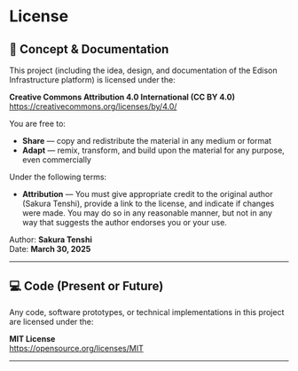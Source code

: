 # License

## 📄 Concept & Documentation

This project (including the idea, design, and documentation of the Edison Infrastructure platform) is licensed under the:

**Creative Commons Attribution 4.0 International (CC BY 4.0)**  
https://creativecommons.org/licenses/by/4.0/

You are free to:

- **Share** — copy and redistribute the material in any medium or format  
- **Adapt** — remix, transform, and build upon the material for any purpose, even commercially

Under the following terms:

- **Attribution** — You must give appropriate credit to the original author (Sakura Tenshi), provide a link to the license, and indicate if changes were made. You may do so in any reasonable manner, but not in any way that suggests the author endorses you or your use.

Author: **Sakura Tenshi**  
Date: **March 30, 2025**

---

## 💻 Code (Present or Future)

Any code, software prototypes, or technical implementations in this project are licensed under the:

**MIT License**  
https://opensource.org/licenses/MIT

---

